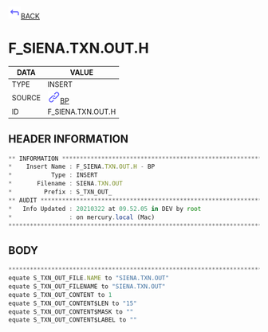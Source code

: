 <img src="../.resources/themes/unicons-line-6563ff/corner-up-left-alt.svg" alt="BACK" width="25" />[BACK](../DOCS/BP.md)  
# F_SIENA.TXN.OUT.H  
|DATA|VALUE|
| --- | --- |
|TYPE|INSERT|
|SOURCE|<img src="../.resources/themes/unicons-line-6563ff/link.svg" alt="BP" width="25" />[BP](../DOCS/BP.md)|
|ID|F_SIENA.TXN.OUT.H|
    
    
## HEADER INFORMATION  
```javascript
** INFORMATION ****************************************************************
*    Insert Name : F_SIENA.TXN.OUT.H - BP
*           Type : INSERT
*       Filename : SIENA.TXN.OUT
*         Prefix : S_TXN_OUT_
** AUDIT **********************************************************************
*   Info Updated : 20210322 at 09.52.05 in DEV by root
*                : on mercury.local (Mac)
*******************************************************************************
```
## BODY  
```javascript
*******************************************************************************
equate S_TXN_OUT_FILE.NAME to "SIENA.TXN.OUT"
equate S_TXN_OUT_FILENAME to "SIENA.TXN.OUT"
equate S_TXN_OUT_CONTENT to 1
equate S_TXN_OUT_CONTENT$LEN to "15"
equate S_TXN_OUT_CONTENT$MASK to ""
equate S_TXN_OUT_CONTENT$LABEL to ""
```
